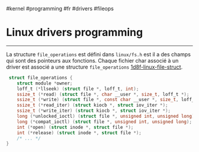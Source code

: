 #kernel #programming #fr #drivers #fileops
# Linux drivers programming
---
La structure `file_operations` est défini dans `linux/fs.h` est il a des champs qui sont des pointeurs aux fonctions. Chaque fichier char associé à un driver est associé a une structure `file_operations` [1d8f-linux-file-struct](1d8f-linux-file-struct.md).

```c
 struct file_operations {
	struct module *owner;
	loff_t (*llseek) (struct file *, loff_t, int);
	ssize_t (*read) (struct file *, char __user *, size_t, loff_t *);
	ssize_t (*write) (struct file *, const char __user *, size_t, loff_t *);
	ssize_t (*read_iter) (struct kiocb *, struct iov_iter *);
	ssize_t (*write_iter) (struct kiocb *, struct iov_iter *);
	long (*unlocked_ioctl) (struct file *, unsigned int, unsigned long);
	long (*compat_ioctl) (struct file *, unsigned int, unsigned long);
	int (*open) (struct inode *, struct file *);
	int (*release) (struct inode *, struct file *);
	/* ... */
}
```
	

